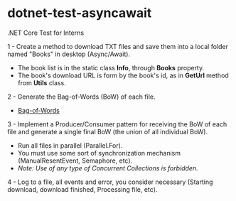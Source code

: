 # dotnet-test-asyncawait
.NET Core Test for Interns

1 - Create a method to download TXT files and save them into a local folder named "Books" in desktop (Async/Await).

   - The book list is in the static class **Info**, through **Books** property. 
   - The book's download URL is form by the book's id, as in **GetUrl** method from **Utils** class.

2 - Generate the Bag-of-Words (BoW) of each file.
   
   - [Bag-of-Words](https://en.wikipedia.org/wiki/Bag-of-words_model)

3 - Implement a Producer/Consumer pattern for receiving the BoW of each file and generate a single final BoW (the union of all individual BoW).

   - Run all files in parallel (Parallel.For).
   - You must use some sort of synchronization mechanism (ManualResentEvent, Semaphore, etc).
   - *Note: Use of any type of Concurrent Collections is forbidden.*

4 - Log to a file, all events and error, you consider necessary (Starting download, download finished, Processing file, etc).
